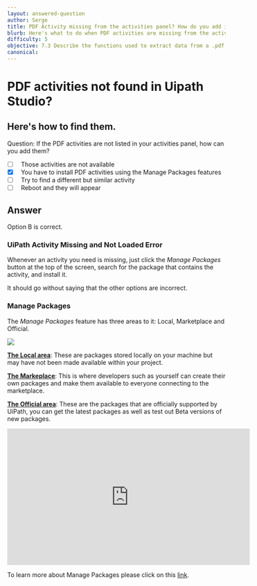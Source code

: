 ```yaml
---
layout: answered-question
author: Serge
title: PDF Activity missing from the activities panel? How do you add it?
blurb: Here's what to do when PDF activities are missing from the activities panel in UiPath Studio
difficulty: 5
objective: 7.3 Describe the functions used to extract data from a .pdf file; for example, using OCR
canonical: 
---
```


<h1>PDF activities not found in Uipath Studio?</h1>
<h2>Here's how to find them.</h2>

Question:  If the PDF activities are not listed in your activities panel, how can you add them?

 - [ ] &nbsp;  Those activities are not available
 - [X] &nbsp;  You have to install PDF activities using the Manage Packages features
 - [ ] &nbsp;  Try to find a different but similar activity
 - [ ] &nbsp;  Reboot and they will appear

## Answer

Option B is correct.

<h3>UiPath Activity Missing and Not Loaded Error</h3>

Whenever an activity you need is missing, just click the _Manage Packages_ button at the top of the screen, search for the package that contains the activity, and install it.

It should go without saying that the other options are incorrect.

<h3>Manage Packages</h3>

The _Manage Packages_ feature has three areas to it: Local, Marketplace and Official.

<img src="https://github.com/uipath-certification/uipath-certification.github.io/blob/master/assets/Managepackages.jpg"/>

<b><u>The Local area</u></b>: These are packages stored locally on your machine but may have not been made available within your project.

<b><u>The Markeplace</u></b>: This is where developers such as yourself can create their own packages and make them available to everyone connecting to the marketplace.

<b><u>The Official area</u></b>: These are the packages that are officially supported by UiPath, you can get the latest packages as well as test out Beta versions of new packages.


<div class="embed-responsive embed-responsive-16by9">
<iframe src="https://www.youtube.com/embed/cHzL31ylZ2Q" allow="accelerometer; autoplay; clipboard-write; encrypted-media; gyroscope; picture-in-picture" allowfullscreen="" width="560" height="315" frameborder="0"></iframe>
</div>

To learn more about Manage Packages please click on this <a href="https://docs.uipath.com/studio/docs/managing-activities-packages">link</a>.


